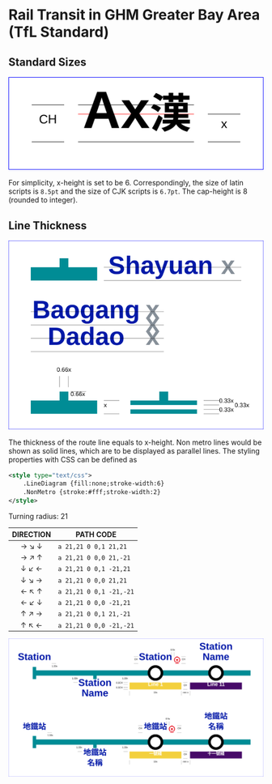 # Rail Transit in GHM Greater Bay Area (TfL Standard)

## Standard Sizes
![CHandX](/elements/CHandX.svg)

For simplicity, x-height is set to be 6. Correspondingly, the size of latin scripts is `8.5pt` and the size of CJK scripts is `6.7pt`. The cap-height is 8 (rounded to integer). 

## Line Thickness
![LineThickness](/elements/LineThickness.svg)

The thickness of the route line equals to x-height. Non metro lines would be shown as solid lines, which are to be displayed as parallel lines. The styling properties with CSS can be defined as

```xml
<style type="text/css">
    .LineDiagram {fill:none;stroke-width:6}
    .NonMetro {stroke:#fff;stroke-width:2}
</style>
```

Turning radius: 21

| DIRECTION | PATH CODE |
|:---:|---|
| &rarr; &#8600; &darr; | `a 21,21 0 0,1 21,21` |
| &rarr; &#8599; &uarr; | `a 21,21 0 0,0 21,-21` |
| &darr; &#8601; &larr; | `a 21,21 0 0,1 -21,21` |
| &darr; &#8600; &rarr; | `a 21,21 0 0,0 21,21` |
| &larr; &#8598; &uarr; | `a 21,21 0 0,1 -21,-21` |
| &larr; &#8601; &darr; | `a 21,21 0 0,0 -21,21` |
| &uarr; &#8599; &rarr; | `a 21,21 0 0,1 21,-21` |
| &uarr; &#8598; &larr; | `a 21,21 0 0,0 -21,-21` |


![image](/elements/LineDiagram.svg)